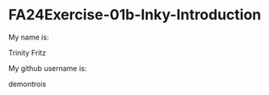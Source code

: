 # FA24Exercise-01b-Inky-Introduction

My name is:

Trinity Fritz

My github username is:

demontrois
